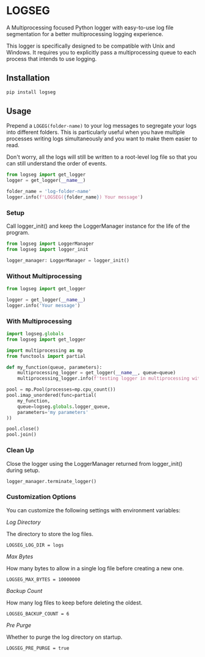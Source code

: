 # LOGSEG

A Multiprocessing focused Python logger with easy-to-use log file segmentation for a better multiprocessing logging experience.

This logger is specifically designed to be compatible with Unix and Windows. It requires you to explicitly
pass a multiprocessing queue to each process that intends to use logging.

## Installation

```bash
pip install logseg
```

## Usage

Prepend a `LOGEG(folder-name)` to your log messages to segregate your logs into different folders.
This is particularly useful when you have multiple processes writing logs simultaneously and you
want to make them easier to read.

Don't worry, all the logs will still be written to a root-level log file so that you can still
understand the order of events.

```python
from logseg import get_logger
logger = get_logger(__name__)

folder_name = 'log-folder-name'
logger.info(f'LOGSEG({folder_name}) Your message')
```

### Setup

Call logger_init() and keep the LoggerManager instance for the life of the program.

```python
from logseg import LoggerManager
from logseg import logger_init

logger_manager: LoggerManager = logger_init()
```

### Without Multiprocessing

```python
from logseg import get_logger

logger = get_logger(__name__)
logger.info('Your message')
```

### With Multiprocessing

```python
import logseg.globals
from logseg import get_logger

import multiprocessing as mp
from functools import partial

def my_function(queue, parameters):
    multiprocessing_logger = get_logger(__name__, queue=queue)
    multiprocessing_logger.info(f'testing logger in multiprocessing with parameters: {parameters}')

pool = mp.Pool(processes=mp.cpu_count())
pool.imap_unordered(func=partial(
    my_function,
    queue=logseg.globals.logger_queue,
    parameters='my parameters'
))

pool.close()
pool.join()
```

### Clean Up

Close the logger using the LoggerManager returned from logger_init() during setup.

```python
logger_manager.terminate_logger()
```

### Customization Options

You can customize the following settings with environment variables:

_Log Directory_

The directory to store the log files.

`LOGSEG_LOG_DIR = logs`

_Max Bytes_

How many bytes to allow in a single log file before creating a new one.

`LOGSEG_MAX_BYTES = 10000000`

_Backup Count_

How many log files to keep before deleting the oldest.

`LOGSEG_BACKUP_COUNT = 6`

_Pre Purge_

Whether to purge the log directory on startup.

`LOGSEG_PRE_PURGE = true`